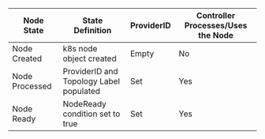 | Node State     | State Definition                         | ProviderID | Controller Processes/Uses the Node |
| -------------- | ---------------------------------------- | ---------- | ---------------------------------- |
| Node Created   |  k8s node object created                 | Empty      | No                                 |
| Node Processed |  ProviderID and Topology Label populated | Set        | Yes                                |
| Node Ready     |  NodeReady condition set to true         | Set        | Yes                                |